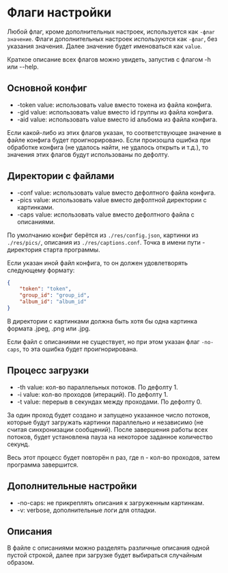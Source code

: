 # Флаги настройки
Любой флаг, кроме дополнительных настроек, используется как `-флаг значение`. Флаги дополнительных настроек используются как `-флаг`, без указания значения. Далее значение будет именоваться как `value`.

Краткое описание всех флагов можно увидеть, запустив с флагом -h или --help.

## Основной конфиг
- -token value: использовать value вместо токена из файла конфига.
- -gid value: использовать value вместо id группы из файла конфига.
- -aid value: использовать value вместо id альбома из файла конфига.

Если какой-либо из этих флагов указан, то соответствующее значение в файле конфига будет проигнорировано. Если произошла ошибка при обработке конфига (не удалось найти, не удалось открыть и т.д.), то значения этих флагов будут использованы по дефолту.

## Директории с файлами
- -conf value: использовать value вместо дефолтного файла конфига.
- -pics value: использовать value вместо дефолтной директории с картинками.
- -caps value: использовать value вместо дефолтного файла с описаниями.

По умолчанию конфиг берётся из `./res/config.json`, картинки из `./res/pics/`, описания из `./res/captions.conf`. Точка в имени пути - директория старта программы.

Если указан иной файл конфига, то он должен удовлетворять следующему формату:
```json
{
    "token": "token",
    "group_id": "group_id",
    "album_id": "album_id"
}
```

В директории с картинками должна быть хотя бы одна картинка формата .jpeg, .png или .jpg.

Если файл с описаниями не существует, но при этом указан флаг `-no-caps`, то эта ошибка будет проигнорирована.

## Процесс загрузки
- -th value: кол-во параллельных потоков. По дефолту 1.
- -i value: кол-во проходов (итераций). По дефолту 1.
- -t value: перерыв в секундах между проходами. По дефолту 0.

За один проход будет создано и запущено указанное число потоков, которые будут загружать картинки параллельно и независимо (не считая синхронизации сообщений). После завершения работы всех потоков, будет установлена пауза на некоторое заданное количество секунд.

Весь этот процесс будет повторён n раз, где n - кол-во проходов, затем программа завершится.

## Дополнительные настройки
- -no-caps: не прикреплять описания к загруженным картинкам.
- -v: verbose, дополнительные логи для отладки.

## Описания
В файле с описаниями можно разделять различные описания одной пустой строкой, далее при загрузке будет выбираться случайным образом.


